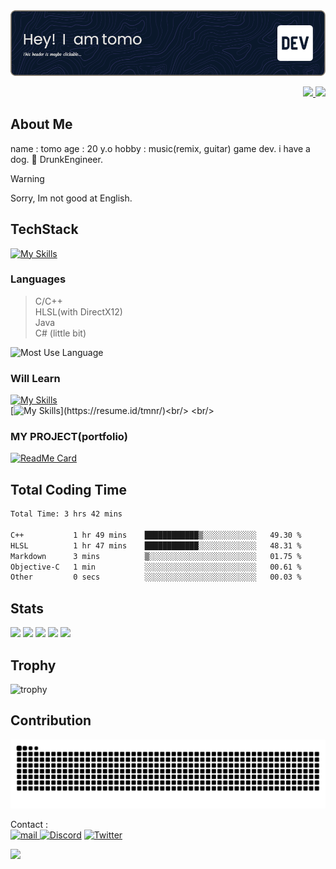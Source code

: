 <a href="https://resume.id/tmnr/" target="_new">
  <img src="./header.png">
</a>

<p align="right">
  <a href="https://github.com/MaekawaTomonori">
    <img height="20" src="https://komarev.com/ghpvc/?username=MaekawaTomonori&color=brightgreen"/>
  </a>
  <a href="https://github.com/MaekawaTomonori">
    <img height="20" src="https://img.shields.io/github/followers/MaekawaTomonori?label=follow&logo=github&style=flat&color=00cf00" />
  </a>
</p>


<!--
**MaekawaTomonori/MaekawaTomonori** is a ✨ _special_ ✨ repository because its `README.md` (this file) appears on your GitHub profile.

Here are some ideas to get you started:

- 🔭 I’m currently working on ...
- 🌱 I’m currently learning ...
- 👯 I’m looking to collaborate on ...
- 🤔 I’m looking for help with ...
- 💬 Ask me about ...
- 📫 How to reach me: ...
- 😄 Pronouns: ...
- ⚡ Fun fact: ...
-->

## About Me
name : tomo
age : 20 y.o
hobby : music(remix, guitar)
game dev.
i have a dog.
:woozy_face: DrunkEngineer.<br/>

> [!WARNING]
> Sorry, Im not good at English.


## TechStack
[![My Skills](https://skillicons.dev/icons?i=cpp,java,visualstudio,idea,windows,github,notion,bots)](https://resume.id/tmnr/)

### Languages
> C/C++ <br/>
> HLSL(with DirectX12) <br/>
> Java <br/>
> C# (little bit)<br/>

![Most Use Language](https://github-readme-stats.vercel.app/api/top-langs/?username=MaekawaTomonori&theme=vue-dark)

### Will Learn
[![My Skills](https://skillicons.dev/icons?i=raspberrypi,linux,mysql,git,docker,grafana,php,vim)](https://resume.id/tmnr/)<br/>
[![My Skills](https://skillicons.dev/icons?i=clion,cmake,gradle,md,rust,vscode,ubuntu,unity,unreal,)](https://resume.id/tmnr/)<br/> <br/>

### MY PROJECT(portfolio)
[![ReadMe Card](https://github-readme-stats.vercel.app/api/pin/?username=MaekawaTomonori&repo=Engine)](https://github.com/MaekawaTomonori/Engine/)

## Total Coding Time
<!--START_SECTION:waka-->

```txt
Total Time: 3 hrs 42 mins

C++           1 hr 49 mins    ████████████▒░░░░░░░░░░░░   49.30 %
HLSL          1 hr 47 mins    ████████████░░░░░░░░░░░░░   48.31 %
Markdown      3 mins          ▒░░░░░░░░░░░░░░░░░░░░░░░░   01.75 %
Objective-C   1 min           ░░░░░░░░░░░░░░░░░░░░░░░░░   00.61 %
Other         0 secs          ░░░░░░░░░░░░░░░░░░░░░░░░░   00.03 %
```

<!--END_SECTION:waka-->


## Stats
![](http://github-profile-summary-cards.vercel.app/api/cards/profile-details?username=MaekawaTomonori&theme=gruvbox)
![](http://github-profile-summary-cards.vercel.app/api/cards/repos-per-language?username=MaekawaTomonori&theme=gruvbox)
![](http://github-profile-summary-cards.vercel.app/api/cards/most-commit-language?username=MaekawaTomonori&theme=gruvbox)
![](http://github-profile-summary-cards.vercel.app/api/cards/stats?username=MaekawaTomonori&theme=gruvbox)
![](http://github-profile-summary-cards.vercel.app/api/cards/productive-time?username=MaekawaTomonori&theme=gruvbox&utcOffset=9)

## Trophy
![trophy](https://github-profile-trophy.vercel.app/?username=MaekawaTomonori&theme=gruvbox)

## Contribution
![](https://raw.githubusercontent.com/MaekawaTomonori/MaekawaTomonori/output/github-contribution-grid-snake.svg)

Contact : <br/>
<a href=mailto:info@botrpg.com>
  <img alt="mail" height="50" width="45" src="https://cdn.simpleicons.org/gmail/black/white">
</a>
[![Discord](https://skillicons.dev/icons?i=discord)](https://discordapp.com/users/426265852153692161)
[![Twitter](https://skillicons.dev/icons?i=twitter)](https://twitter.com/tomogamesyt)

<p align="left">
  <img src="https://capsule-render.vercel.app/api?type=waving&color=gradient&height=60&section=footer"/>
</p>
